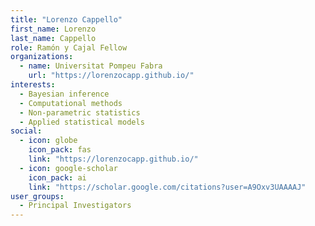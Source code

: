 ```yaml
---
title: "Lorenzo Cappello"
first_name: Lorenzo
last_name: Cappello
role: Ramón y Cajal Fellow
organizations:
  - name: Universitat Pompeu Fabra
    url: "https://lorenzocapp.github.io/"
interests:
  - Bayesian inference
  - Computational methods
  - Non‑parametric statistics
  - Applied statistical models
social:
  - icon: globe
    icon_pack: fas
    link: "https://lorenzocapp.github.io/"
  - icon: google-scholar
    icon_pack: ai
    link: "https://scholar.google.com/citations?user=A9Oxv3UAAAAJ"
user_groups:
  - Principal Investigators
---
```


